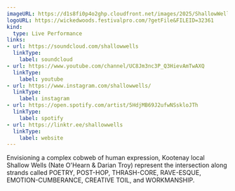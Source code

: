 ```yaml
---
imageURL: https://d1s8fi0p4o2ghp.cloudfront.net/images/2025/ShallowWells.jpg
logoURL: https://wickedwoods.festivalpro.com/?getFile&FILEID=32361
kind:
  type: Live Performance
links:
- url: https://soundcloud.com/shallowwells
  linkType:
    label: soundcloud
- url: https://www.youtube.com/channel/UC8Jm3nc3P_Q3HievAmTwAXQ
  linkType:
    label: youtube
- url: https://www.instagram.com/shallowwells/
  linkType:
    label: instagram
- url: https://open.spotify.com/artist/5HdjMB69J2ufwNSskloJTh
  linkType:
    label: spotify
- url: https://linktr.ee/shallowwells
  linkType:
    label: website
---
```

Envisioning a complex cobweb of human expression, Kootenay local Shallow Wells (Nate O'Hearn & Darian Troy) represent the intersection along strands called POETRY, POST-HOP, THRASH-CORE, RAVE-ESQUE, EMOTION-CUMBERANCE, CREATIVE TOIL, and WORKMANSHIP.